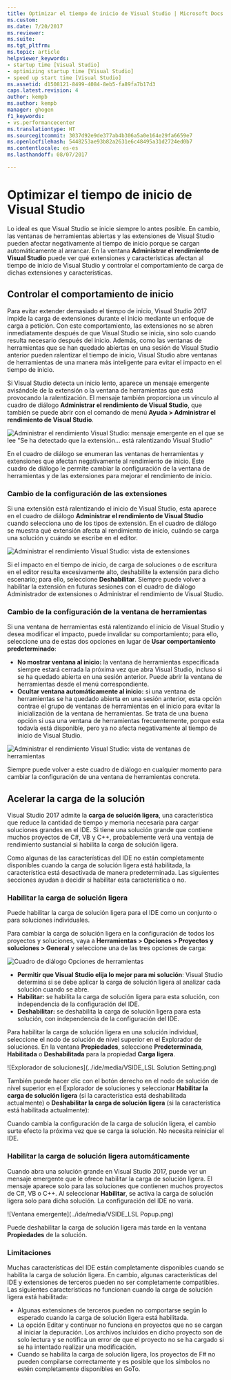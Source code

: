 ```yaml
---
title: Optimizar el tiempo de inicio de Visual Studio | Microsoft Docs
ms.custom: 
ms.date: 7/20/2017
ms.reviewer: 
ms.suite: 
ms.tgt_pltfrm: 
ms.topic: article
helpviewer_keywords:
- startup time [Visual Studio]
- optimizing startup time [Visual Studio]
- speed up start time [Visual Studio]
ms.assetid: d1508121-8499-4084-8eb5-fa89fa7b17d3
caps.latest.revision: 4
author: kempb
ms.author: kempb
manager: ghogen
f1_keywords:
- vs.performancecenter
ms.translationtype: HT
ms.sourcegitcommit: 3037d92e9de377ab4b306a5a0e164e29fa6659e7
ms.openlocfilehash: 5448253ae93b82a2631e6c48495a31d2724ed0b7
ms.contentlocale: es-es
ms.lasthandoff: 08/07/2017

---
```


# <a name="optimize-visual-studio-startup-time"></a>Optimizar el tiempo de inicio de Visual Studio
Lo ideal es que Visual Studio se inicie siempre lo antes posible. En cambio, las ventanas de herramientas abiertas y las extensiones de Visual Studio pueden afectar negativamente al tiempo de inicio porque se cargan automáticamente al arrancar. En la ventana **Administrar el rendimiento de Visual Studio** puede ver qué extensiones y características afectan al tiempo de inicio de Visual Studio y controlar el comportamiento de carga de dichas extensiones y características.

## <a name="control-startup-behavior"></a>Controlar el comportamiento de inicio

Para evitar extender demasiado el tiempo de inicio, Visual Studio 2017 impide la carga de extensiones durante el inicio mediante un enfoque de carga a petición. Con este comportamiento, las extensiones no se abren inmediatamente después de que Visual Studio se inicia, sino solo cuando resulta necesario después del inicio. Además, como las ventanas de herramientas que se han quedado abiertas en una sesión de Visual Studio anterior pueden ralentizar el tiempo de inicio, Visual Studio abre ventanas de herramientas de una manera más inteligente para evitar el impacto en el tiempo de inicio.

Si Visual Studio detecta un inicio lento, aparece un mensaje emergente avisándole de la extensión o la ventana de herramientas que está provocando la ralentización. El mensaje también proporciona un vínculo al cuadro de diálogo **Administrar el rendimiento de Visual Studio**, que también se puede abrir con el comando de menú **Ayuda > Administrar el rendimiento de Visual Studio**.

![Administrar el rendimiento Visual Studio: mensaje emergente en el que se lee "Se ha detectado que la extensión... está ralentizando Visual Studio"](../ide/media/vside_perfdialog_popup.png)

En el cuadro de diálogo se enumeran las ventanas de herramientas y extensiones que afectan negativamente al rendimiento de inicio. Este cuadro de diálogo le permite cambiar la configuración de la ventana de herramientas y de las extensiones para mejorar el rendimiento de inicio.

### <a name="change-extension-settings"></a>Cambio de la configuración de las extensiones

Si una extensión está ralentizando el inicio de Visual Studio, esta aparece en el cuadro de diálogo **Administrar el rendimiento de Visual Studio** cuando selecciona uno de los tipos de extensión. En el cuadro de diálogo se muestra qué extensión afecta al rendimiento de inicio, cuándo se carga una solución y cuándo se escribe en el editor.

![Administrar el rendimiento Visual Studio: vista de extensiones](../ide/media/vside_perfdialog_extensions.png)

Si el impacto en el tiempo de inicio, de carga de soluciones o de escritura en el editor resulta excesivamente alto, deshabilite la extensión para dicho escenario; para ello, seleccione **Deshabilitar**. Siempre puede volver a habilitar la extensión en futuras sesiones con el cuadro de diálogo Administrador de extensiones o Administrar el rendimiento de Visual Studio.

### <a name="change-tool-window-settings"></a>Cambio de la configuración de la ventana de herramientas

Si una ventana de herramientas está ralentizando el inicio de Visual Studio y desea modificar el impacto, puede invalidar su comportamiento; para ello, seleccione una de estas dos opciones en lugar de **Usar comportamiento predeterminado**:

- **No mostrar ventana al inicio:** la ventana de herramientas especificada siempre estará cerrada la próxima vez que abra Visual Studio, incluso si se ha quedado abierta en una sesión anterior. Puede abrir la ventana de herramientas desde el menú correspondiente.
- **Ocultar ventana automáticamente al inicio:** si una ventana de herramientas se ha quedado abierta en una sesión anterior, esta opción contrae el grupo de ventanas de herramientas en el inicio para evitar la inicialización de la ventana de herramientas. Se trata de una buena opción si usa una ventana de herramientas frecuentemente, porque esta todavía está disponible, pero ya no afecta negativamente al tiempo de inicio de Visual Studio.

![Administrar el rendimiento Visual Studio: vista de ventanas de herramientas](../ide/media/vside_perfdialog_toolwindows.png)

Siempre puede volver a este cuadro de diálogo en cualquier momento para cambiar la configuración de una ventana de herramientas concreta.

## <a name="speed-up-solution-load"></a>Acelerar la carga de la solución

Visual Studio 2017 admite la **carga de solución ligera**, una característica que reduce la cantidad de tiempo y memoria necesaria para cargar soluciones grandes en el IDE. Si tiene una solución grande que contiene muchos proyectos de C#, VB y C++, probablemente verá una ventaja de rendimiento sustancial si habilita la carga de solución ligera.

Como algunas de las características del IDE no están completamente disponibles cuando la carga de solución ligera está habilitada, la característica está desactivada de manera predeterminada. Las siguientes secciones ayudan a decidir si habilitar esta característica o no.

### <a name="enable-lightweight-solution-load"></a>Habilitar la carga de solución ligera

Puede habilitar la carga de solución ligera para el IDE como un conjunto o para soluciones individuales.

Para cambiar la carga de solución ligera en la configuración de todos los proyectos y soluciones, vaya a **Herramientas > Opciones > Proyectos y soluciones > General** y seleccione una de las tres opciones de carga:

![Cuadro de diálogo Opciones de herramientas](../ide/media/VSIDE_LightweightSolutionLoad.png)

- **Permitir que Visual Studio elija lo mejor para mi solución**: Visual Studio determina si se debe aplicar la carga de solución ligera al analizar cada solución cuando se abre. 
- **Habilitar:** se habilita la carga de solución ligera para esta solución, con independencia de la configuración del IDE.
- **Deshabilitar:** se deshabilita la carga de solución ligera para esta solución, con independencia de la configuración del IDE.

Para habilitar la carga de solución ligera en una solución individual, seleccione el nodo de solución de nivel superior en el Explorador de soluciones. En la ventana **Propiedades**, seleccione **Predeterminada**, **Habilitada** o **Deshabilitada** para la propiedad **Carga ligera**.

![Explorador de soluciones](../ide/media/VSIDE_LSL Solution Setting.png)

También puede hacer clic con el botón derecho en el nodo de solución de nivel superior en el Explorador de soluciones y seleccionar **Habilitar la carga de solución ligera** (si la característica está deshabilitada actualmente) o **Deshabilitar la carga de solución ligera** (si la característica está habilitada actualmente):

Cuando cambia la configuración de la carga de solución ligera, el cambio surte efecto la próxima vez que se carga la solución. No necesita reiniciar el IDE.

### <a name="automatically-enable-lightweight-solution-load"></a>Habilitar la carga de solución ligera automáticamente

Cuando abra una solución grande en Visual Studio 2017, puede ver un mensaje emergente que le ofrece habilitar la carga de solución ligera. El mensaje aparece solo para las soluciones que contienen muchos proyectos de C#, VB o C++. Al seleccionar **Habilitar**, se activa la carga de solución ligera solo para dicha solución. La configuración del IDE no varía.

![Ventana emergente](../ide/media/VSIDE_LSL Popup.png)

Puede deshabilitar la carga de solución ligera más tarde en la ventana **Propiedades** de la solución.

### <a name="limitations"></a>Limitaciones

Muchas características del IDE están completamente disponibles cuando se habilita la carga de solución ligera. En cambio, algunas características del IDE y extensiones de terceros pueden no ser completamente compatibles.  Las siguientes características no funcionan cuando la carga de solución ligera está habilitada:

- Algunas extensiones de terceros pueden no comportarse según lo esperado cuando la carga de solución ligera está habilitada.
- La opción Editar y continuar no funciona en proyectos que no se cargan al iniciar la depuración. Los archivos incluidos en dicho proyecto son de solo lectura y se notifica un error de que el proyecto no se ha cargado si se ha intentado realizar una modificación.
- Cuando se habilita la carga de solución ligera, los proyectos de F# no pueden compilarse correctamente y es posible que los símbolos no estén completamente disponibles en GoTo.

